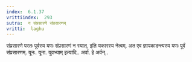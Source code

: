 ```yaml
---
index:  6.1.37
vrittiindex:  293
sutra:  न संप्रसारणे संप्रसारणम्
vritti:  laghu 
---
```


संप्रसारणे परतः पूर्वस्य यणः संप्रसारणं न स्यात्. इति यकारस्य नेत्वम्. अत एव ज्ञापकादन्त्यस्य यणः पूर्वं संप्रसारणम्. यूनः. यूना. युवभ्याम् इत्यादि.. अर्वा. हे अर्वन्..

